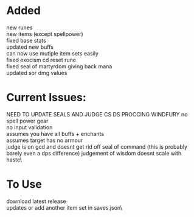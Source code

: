 # Added
new runes\
new items (except spellpower)\
fixed base stats\
updated new buffs\
can now use mutiple item sets easily\
fixed exocism cd reset rune\
fixed seal of martyrdom giving back mana\
updated sor dmg values

# Current Issues:
NEED TO UPDATE SEALS AND JUDGE CS DS PROCCING WINDFURY
no spell power gear\
no input validation\
assumes you have all buffs + enchants\
assumes target has no armour\
judge is on gcd and doesnt get rid off seal of command (this is probably barely even a dps difference)
judgement of wisdom doesnt scale with haste\

# To Use
download latest release\
updates or add another item set in saves.json\
